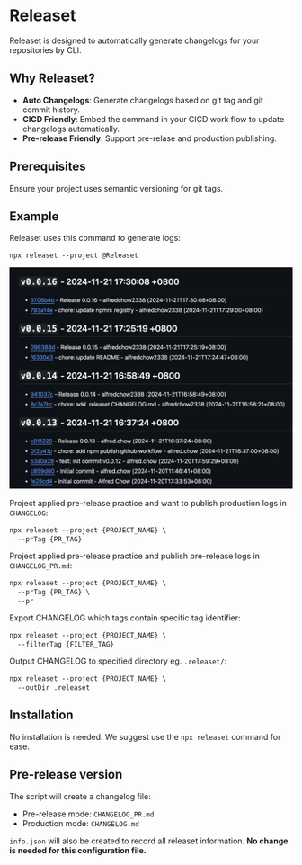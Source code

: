 # Releaset

Releaset is designed to automatically generate changelogs for your repositories by CLI.

## Why Releaset?

- <b>Auto Changelogs</b>: Generate changelogs based on git tag and git commit history.
- <b>CICD Friendly</b>: Embed the command in your CICD work flow to update changelogs automatically.
- <b>Pre-release Friendly</b>: Support pre-relase and production publishing.

## Prerequisites

Ensure your project uses semantic versioning for git tags.

## Example

Releaset uses this command to generate logs:
```
npx releaset --project @Releaset
```

![releaset example](https://github.com/AlfredChow2338/releaset/blob/main/assets/example.png?raw=true)

Project applied pre-release practice and want to publish production logs in `CHANGELOG`:
```
npx releaset --project {PROJECT_NAME} \
  --prTag {PR_TAG}
```

Project applied pre-release practice and publish pre-release logs in `CHANGELOG_PR.md`:
```
npx releaset --project {PROJECT_NAME} \
  --prTag {PR_TAG} \
  --pr
```

Export CHANGELOG which tags contain specific tag identifier:
```
npx releaset --project {PROJECT_NAME} \
  --filterTag {FILTER_TAG}
```

Output CHANGELOG to specified directory eg. `.releaset/`:
```
npx releaset --project {PROJECT_NAME} \
  --outDir .releaset
```

## Installation

No installation is needed. We suggest use the `npx releaset` command for ease. 

## Pre-release version

The script will create a changelog file:

- Pre-release mode: `CHANGELOG_PR.md`
- Production mode: `CHANGELOG.md`

`info.json` will also be created to record all releaset information. <b>No change is needed for this configuration file.</b>